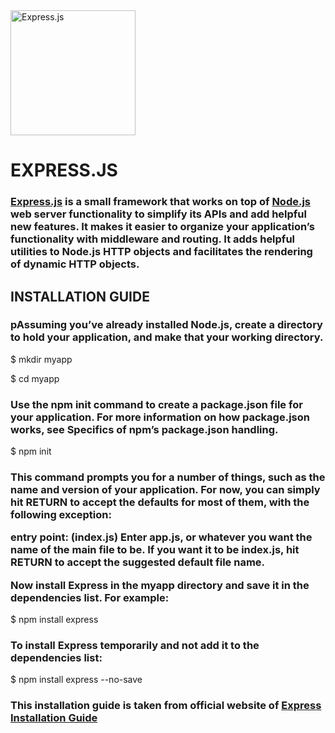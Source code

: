 <img src ="https://qualitapps.com/wp-content/uploads/2023/02/102.png" alt="Express.js" style = "height: 200px;">
<h1>EXPRESS.JS</h1>
<h3><a href = "https://expressjs.com/">Express.js</a> is a small framework that works on top of <a href ="https://nodejs.org/en">Node.js</a> web server functionality to simplify its APIs and add helpful new features. It makes it easier to organize your application’s functionality with middleware and routing. It adds helpful utilities to Node.js HTTP objects and facilitates the rendering of dynamic HTTP objects.

</h3>
<h2>INSTALLATION GUIDE</h2>
<h3>pAssuming you’ve already installed Node.js, create a directory to hold your application, and make that your working directory.</h3>

<p>$ mkdir myapp</p>
<p>$ cd myapp</p>
<h3>Use the npm init command to create a package.json file for your application. For more information on how package.json works, see Specifics of npm’s package.json handling.</h3>

<p>$ npm init</p>
<h3>This command prompts you for a number of things, such as the name and version of your application. For now, you can simply hit RETURN to accept the defaults for most of them, with the following exception:

entry point: (index.js)
Enter app.js, or whatever you want the name of the main file to be. If you want it to be index.js, hit RETURN to accept the suggested default file name.

Now install Express in the myapp directory and save it in the dependencies list. For example:</h3>

<p>$ npm install express</p>
<h3>To install Express temporarily and not add it to the dependencies list:</h3>

<p>$ npm install express --no-save</p>

<h3>This installation guide is taken from official website of <a href = "https://expressjs.com/en/starter/installing.html">Express Installation Guide</a></h3>
